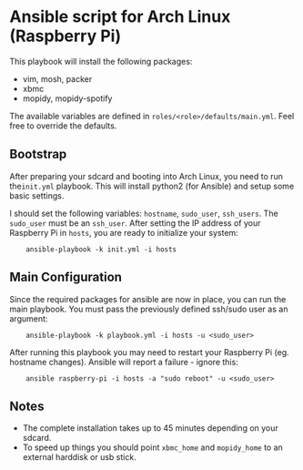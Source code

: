 # Ansible script for Arch Linux (Raspberry Pi)

This playbook will install the following packages:

+ vim, mosh, packer
+ xbmc
+ mopidy, mopidy-spotify

The available variables are defined in `roles/<role>/defaults/main.yml`. Feel free to override the defaults.


## Bootstrap

After preparing your sdcard and booting into Arch Linux, you need to run the`init.yml` playbook. This will install python2 (for Ansible) and setup some basic settings.

I should set the following variables: `hostname`, `sudo_user`, `ssh_users`. The `sudo_user` must be an `ssh_user`.
After setting the IP address of your Raspberry Pi in `hosts`, you are ready to initialize your system:

        ansible-playbook -k init.yml -i hosts


## Main Configuration

Since the required packages for ansible are now in place, you can run the main playbook. You must pass the previously defined ssh/sudo user as an argument:

        ansible-playbook -k playbook.yml -i hosts -u <sudo_user>

After running this playbook you may need to restart your Raspberry Pi (eg. hostname changes). Ansible will report a failure - ignore this:

        ansible raspberry-pi -i hosts -a "sudo reboot" -u <sudo_user>


## Notes

+ The complete installation takes up to 45 minutes depending on your sdcard.
+ To speed up things you should point `xbmc_home` and `mopidy_home` to an external harddisk or usb stick.
